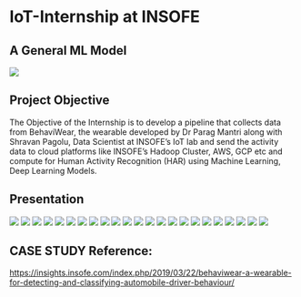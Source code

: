 # IoT-Internship at INSOFE

## A General ML Model
![](https://github.com/E-B-Manohar/Black-Hole-Source/blob/master/Images/References/DS/a%20general%20ml%20model.png)

## Project Objective
The Objective of the Internship is to develop a pipeline that collects data from BehaviWear, the wearable developed by Dr Parag Mantri along with Shravan Pagolu, Data Scientist at INSOFE’s IoT lab and send the activity data to cloud platforms like INSOFE’s Hadoop Cluster, AWS, GCP etc and compute for Human Activity Recognition (HAR) using Machine Learning, Deep Learning Models.

## Presentation

![](https://github.com/E-B-Manohar/IoT-Internship/blob/master/01.png)
![](https://github.com/E-B-Manohar/IoT-Internship/blob/master/02.png)
![](https://github.com/E-B-Manohar/IoT-Internship/blob/master/03.png)
![](https://github.com/E-B-Manohar/IoT-Internship/blob/master/04.png)
![](https://github.com/E-B-Manohar/IoT-Internship/blob/master/05.png)
![](https://github.com/E-B-Manohar/IoT-Internship/blob/master/06.png)
![](https://github.com/E-B-Manohar/IoT-Internship/blob/master/07.png)
![](https://github.com/E-B-Manohar/IoT-Internship/blob/master/08.png)
![](https://github.com/E-B-Manohar/IoT-Internship/blob/master/09.png)
![](https://github.com/E-B-Manohar/IoT-Internship/blob/master/10.png)
![](https://github.com/E-B-Manohar/IoT-Internship/blob/master/11.png)
![](https://github.com/E-B-Manohar/IoT-Internship/blob/master/12.png)
![](https://github.com/E-B-Manohar/IoT-Internship/blob/master/13.png)
![](https://github.com/E-B-Manohar/IoT-Internship/blob/master/14.png)
![](https://github.com/E-B-Manohar/IoT-Internship/blob/master/15.png)
![](https://github.com/E-B-Manohar/IoT-Internship/blob/master/16.png)
![](https://github.com/E-B-Manohar/IoT-Internship/blob/master/17.png)
![](https://github.com/E-B-Manohar/IoT-Internship/blob/master/18.png)
![](https://github.com/E-B-Manohar/IoT-Internship/blob/master/19.png)
![](https://github.com/E-B-Manohar/IoT-Internship/blob/master/20.png)
![](https://github.com/E-B-Manohar/IoT-Internship/blob/master/21.png)
![](https://github.com/E-B-Manohar/IoT-Internship/blob/master/22.png)
![](https://github.com/E-B-Manohar/IoT-Internship/blob/master/23.png)



## CASE STUDY Reference:
https://insights.insofe.com/index.php/2019/03/22/behaviwear-a-wearable-for-detecting-and-classifying-automobile-driver-behaviour/
